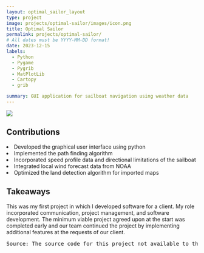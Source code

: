 ```yaml
---
layout: optimal_sailor_layout
type: project
image: projects/optimal-sailor/images/icon.png
title: Optimal Sailor
permalink: projects/optimal-sailor/
# All dates must be YYYY-MM-DD format!
date: 2023-12-15
labels:
  - Python
  - Pygame
  - Pygrib
  - MatPlotLib
  - Cartopy
  - grib

summary: GUI application for sailboat navigation using weather data
---
```


<img class="ui image" src="/projects/optimal-sailor/images/poster.png"/>
<h2>
Contributions
</h2>
<li>
Developed the graphical user interface using python
</li>
<li>
Implemented the path finding algorithm
</li>
<li>
Incorporated speed profile data and directional limitations of the sailboat
</li>
<li>
Integrated local wind forecast data from NOAA
</li>
<li>
Optimized the land detection algorithm for imported maps
</li>
<h2>
Takeaways
</h2>
This was my first project in which I developed software for a client. My role incorporated communication, project management, and software development. The minimum viable project agreed upon at the start was completed early and our team continued the project by implementing additional features at the requests of our client.
<pre>Source: The source code for this project not available to the public
<br/>